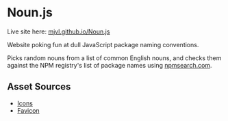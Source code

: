 # Noun.js

Live site here: [mjvl.github.io/Noun.js](https://mjvl.github.io/Noun.js/)

Website poking fun at dull JavaScript package naming conventions.

Picks random nouns from a list of common English nouns, and checks them against the NPM registry's list of package names using [npmsearch.com](https://npmsearch.com/).

## Asset Sources

* [Icons](https://github.com/encharm/Font-Awesome-SVG-PNG "Font Awesome")
* [Favicon](https://icons8.com/ "Icons8")

